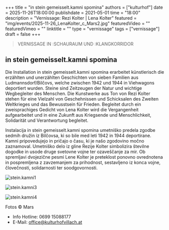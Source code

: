 +++
title = "in stein gemeisselt.kamni spomina"
authors = ["kulturhof"]
date = 2025-11-26T18:00:00
publishdate = 2021-05-01
time = "18:00"
description = "Vernissage: Rezi Kolter | Lena Kolter"
featured = "img/events/2025-11-26_LenaKolter_c_Mars2.jpg‎"
featuredVideo = ""
featuredVimeo = ""
linktitle = ""
type = "vernissage"
tags = ["vernissage"]
draft = false
+++

> VERNISSAGE IN :SCHAURAUM UND :KLANGKORRIDOR
## in stein gemeisselt.kamni spomina

Die Installation in stein gemeisselt.kamni spomina erarbeitet künstlerisch die erzählten und unerzählten Geschichten von sieben Familien aus Ludmannsdorf/Bilčovs, welche zwischen 1942 und 1944 in Viehwagons deportiert wurden. Steine sind Zeitzeugen der Natur und wichtige Wegbegleiter des Menschen. Die Kunstwerke aus Ton von Rezi Kolter stehen für eine Vielzahl von Geschehnissen und Schicksalen des Zweiten Weltkrieges und das Bewusstsein für Frieden. Begleitet durch ein zweisprachiges Gedicht von Lena Kolter wird die Vergangenheit aufgearbeitet und in eine Zukunft aus Kriegsende und Menschlichkeit, Solidarität und Verantwortung begleitet.

Instalacija in stein gemeisselt.kamni spomina umetniško predela zgodbe sedmih družin iz Bilčovsa, ki so bile med leti 1942 in 1944 deportirane. Kamni pripovedujejo in pričajo o času, ki je našo zgodovino močno zaznamoval. Umetniško delo iz gline Rezije Kolter simbolizira številne dogodke in usode druge svetovne vojne ter ozaveščanje za mir. Ob spremljavi dvojezične pesmi Lene Kolter je preteklost ponovno ovrednotena in pospremljena z zavzemanjem za prihodnost, sestavljeno iz konca vojne, človečnosti, solidarnosti ter soodgovornosti.

![stein.kamni1](/img/events/2025-11-26_LenaKolter_c_Mars1.jpg)

![stein.kamni3](/img/events/2025-11-26_LenaKolter_c_Mars3.jpg)

![stein.kamni4](/img/events/2025-11-26_LenaKolter_c_Mars4.jpg)

Fotos © Mars


- Info Hotline: 0699 15088177 
- E-Mail: office@kulturhofvillach.at
